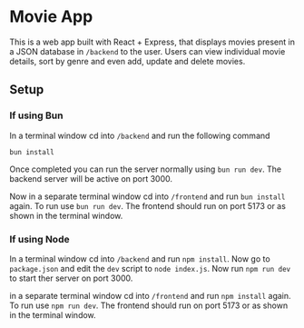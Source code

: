 # Movie App

This is a web app built with React + Express, that displays movies present in a JSON database in `/backend` to the user. Users can view individual movie details, sort by genre and even add, update and delete movies.

## Setup

### If using Bun

In a terminal window cd into `/backend` and run the following command

`bun install`

Once completed you can run the server normally using
`bun run dev`. The backend server will be active on port 3000.

Now in a separate terminal window cd into `/frontend` and run `bun install` again. To run use `bun run dev`. The frontend should run on port 5173 or as shown in the terminal window.

### If using Node

In a terminal window cd into `/backend` and run `npm install`. Now go to `package.json` and edit the `dev` script to `node index.js`. Now run `npm run dev` to start ther server on port 3000.

in a separate terminal window cd into `/frontend` and run `npm install` again. To run use `npm run dev`. The frontend should run on port 5173 or as shown in the terminal window.
